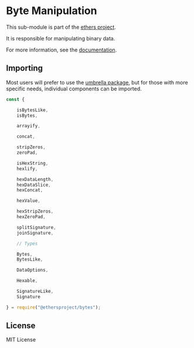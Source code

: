 Byte Manipulation
=================

This sub-module is part of the [ethers project](https://github.com/ethers-io/ethers.js).

It is responsible for manipulating binary data.

For more information, see the [documentation](https://docs.ethers.io/v5/api/utils/bytes/).

Importing
---------

Most users will prefer to use the [umbrella package](https://www.npmjs.com/package/ethers),
but for those with more specific needs, individual components can be imported.

```javascript
const {

    isBytesLike,
    isBytes,

    arrayify,

    concat,

    stripZeros,
    zeroPad,

    isHexString,
    hexlify,

    hexDataLength,
    hexDataSlice,
    hexConcat,

    hexValue,

    hexStripZeros,
    hexZeroPad,

    splitSignature,
    joinSignature,

    // Types

    Bytes,
    BytesLike,

    DataOptions,

    Hexable,

    SignatureLike,
    Signature

} = require("@ethersproject/bytes");
```

License
-------

MIT License
